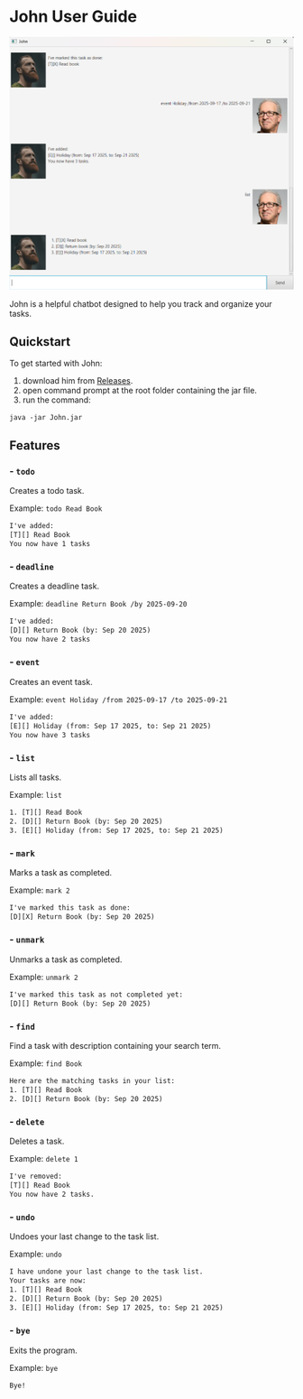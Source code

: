 # John User Guide

![Product screenshot](Ui.png)

John is a helpful chatbot designed to help you track and organize your tasks.

## Quickstart

To get started with John:

1. download him from [Releases](https://github.com/hai0506/ip/releases).
2. open command prompt at the root folder containing the jar file.
3. run the command:
```
java -jar John.jar
```

## Features

### - `todo`

Creates a todo task.

Example: `todo Read Book`

```
I've added: 
[T][] Read Book
You now have 1 tasks
```

### - `deadline`

Creates a deadline task.

Example: `deadline Return Book /by 2025-09-20`

```
I've added: 
[D][] Return Book (by: Sep 20 2025)
You now have 2 tasks
```

### - `event`

Creates an event task.

Example: `event Holiday /from 2025-09-17 /to 2025-09-21`

```
I've added: 
[E][] Holiday (from: Sep 17 2025, to: Sep 21 2025)
You now have 3 tasks
```

### - `list`

Lists all tasks.

Example: `list`

```
1. [T][] Read Book
2. [D][] Return Book (by: Sep 20 2025)
3. [E][] Holiday (from: Sep 17 2025, to: Sep 21 2025)
```

### - `mark`

Marks a task as completed.

Example: `mark 2`

```
I've marked this task as done:
[D][X] Return Book (by: Sep 20 2025)
```

### - `unmark`

Unmarks a task as completed.

Example: `unmark 2`

```
I've marked this task as not completed yet:
[D][] Return Book (by: Sep 20 2025)
```

### - `find`

Find a task with description containing your search term.

Example: `find Book`

```
Here are the matching tasks in your list:
1. [T][] Read Book
2. [D][] Return Book (by: Sep 20 2025)
```

### - `delete`

Deletes a task.

Example: `delete 1`

```
I've removed:
[T][] Read Book
You now have 2 tasks.
```

### - `undo`

Undoes your last change to the task list.

Example: `undo`

```
I have undone your last change to the task list.
Your tasks are now:
1. [T][] Read Book
2. [D][] Return Book (by: Sep 20 2025)
3. [E][] Holiday (from: Sep 17 2025, to: Sep 21 2025)
```

### - `bye`

Exits the program.

Example: `bye`

```
Bye!
```